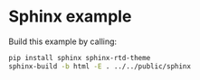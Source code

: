 # Sphinx example

Build this example by calling:

```bash
pip install sphinx sphinx-rtd-theme
sphinx-build -b html -E . ../../public/sphinx
```
